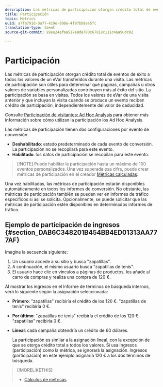 ```yaml
---
description: Las métricas de participación otorgan crédito total de eventos de éxito a todos los valores de un eVar transferidos durante una visita. Las métricas de participación son útiles para determinar qué páginas, campañas u otros valores de variables personalizadas contribuyen más al éxito del sitio. La participación se basa en visitas. Todos los valores de eVar de una visita anterior y que incluyan la visita cuando se produce un evento reciben crédito de participación, independientemente del valor de caducidad.
title: Participación
topic: Metrics
uuid: a7fa791d-0a77-429e-808e-4f97bb9ae5fc
translation-type: tm+mt
source-git-commit: 99ee24efaa517e8da700c67818c111c4aa90dc02

---
```



# Participación

Las métricas de participación otorgan crédito total de eventos de éxito a todos los valores de un eVar transferidos durante una visita. Las métricas de participación son útiles para determinar qué páginas, campañas u otros valores de variables personalizadas contribuyen más al éxito del sitio. La participación se basa en visitas. Todos los valores de eVar de una visita anterior y que incluyan la visita cuando se produce un evento reciben crédito de participación, independientemente del valor de caducidad.

Consulte [Participación de visitantes: Ad Hoc Analysis](/help/components/c-variables/c-metrics/metrics-visitor-participation.md) para obtener más información sobre cómo utilizan la participación los Ad Hoc Analysis.

Las métricas de participación tienen dos configuraciones por evento de conversión:

* **Deshabilitado**: estado predeterminado de cada evento de conversión. La participación no se recopilará para este evento.
* **Habilitado**: los datos de participación se recopilan para este evento.

> [!NOTE] Puede habilitar la participación hasta un máximo de 100 eventos personalizados. Una vez superada esa cifra, puede crear métricas de participación en el creador [Métricas calculadas](https://marketing.adobe.com/resources/help/en_US/analytics/calcmetrics/participation_metric.html).

Una vez habilitadas, las métricas de participación estarán disponibles automáticamente en todos los informes de conversión. No obstante, las métricas de participación también se pueden ver en informes de tráfico específicos si así se solicita. Opcionalmente, se puede solicitar que las métricas de participación estén disponibles en determinados informes de tráfico.

## Ejemplo de participación de ingresos  {#section_DAB6C348201B454BB4ED01313AA777AF}

Imagine la secuencia siguiente:

1. Un usuario accede a su sitio y busca "zapatillas".
1. A continuación, el mismo usuario busca "zapatillas de tenis".
1. El usuario hace clic en vínculos a páginas de productos, los añade al carro de compras y realiza una compra de 120 €.

Al mostrar los ingresos en el Informe de términos de búsqueda internos, verá lo siguiente según la asignación seleccionada:

* **Primero**: "zapatillas" recibiría el crédito de los 120 €. "zapatillas de tenis" recibiría 0 €.
* **Por último**: "zapatillas de tenis" recibiría el crédito de los 120 €. "zapatillas" recibiría 0 €.
* **Lineal**: cada campaña obtendría un crédito de 60 dólares.

   La participación es similar a la asignación lineal, con la excepción de que se otorga crédito total a todos los valores. Si usa Ingresos (participación) como la métrica, se ignorará la asignación. Ingresos (participación) en este ejemplo asignaría 120 € a los dos términos de búsqueda.

>[!MORELIKETHIS]
>
>* [Cálculos de métricas](/help/components/c-variables/c-metrics/metrics-calculations.md)


